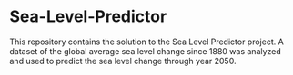 # Sea-Level-Predictor
This repository contains the solution to the Sea Level Predictor project.
A dataset of the global average sea level change since 1880 was analyzed and used to predict the sea level change through year 2050.

